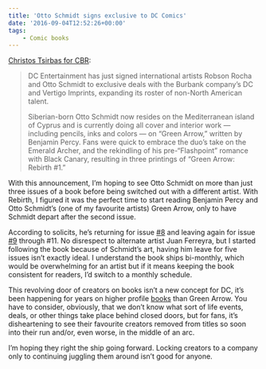 ```yaml
---
title: 'Otto Schmidt signs exclusive to DC Comics'
date: '2016-09-04T12:52:26+00:00'
tags:
    - Comic books
---
```


[Christos Tsirbas for CBR](https://www.cbr.com/dc-signs-robson-rocha-and-otto-schmidt-to-exclusive-deals/):

> DC Entertainment has just signed international artists Robson Rocha and Otto Schmidt to exclusive deals with the Burbank company’s DC and Vertigo Imprints, expanding its roster of non-North American talent.
> 
>  Siberian-born Otto Schmidt now resides on the Mediterranean island of Cyprus and is currently doing all cover and interior work — including pencils, inks and colors — on “Green Arrow,” written by Benjamin Percy. Fans were quick to embrace the duo’s take on the Emerald Archer, and the rekindling of his pre-“Flashpoint” romance with Black Canary, resulting in three printings of “Green Arrow: Rebirth #1.”

With this announcement, I’m hoping to see Otto Schmidt on more than just three issues of a book before being switched out with a different artist. With Rebirth, I figured it was the perfect time to start reading Benjamin Percy and Otto Schmidt’s (one of my favourite artists) Green Arrow, only to have Schmidt depart after the second issue.

According to solicits, he’s returning for issue [\#8](http://www.dccomics.com/comics/green-arrow-2016/green-arrow-8) and leaving again for issue [\#9](http://www.dccomics.com/comics/green-arrow-2016/green-arrow-9) through #11. No disrespect to alternate artist Juan Ferreyra, but I started following the book because of Schmidt’s art, having him leave for five issues isn’t exactly ideal. I understand the book ships bi-monthly, which would be overwhelming for an artist but if it means keeping the book consistent for readers, I’d switch to a monthly schedule.

This revolving door of creators on books isn’t a new concept for DC, it’s been happening for years on higher profile [books](http://www.cbr.com/j-g-jones-apologizes-for-unfinished-final-crisis-work/) than Green Arrow. You have to consider, obviously, that we don’t know what sort of life events, deals, or other things take place behind closed doors, but for fans, it’s disheartening to see their favourite creators removed from titles so soon into their run and/or, even worse, in the middle of an arc.

I’m hoping they right the ship going forward. Locking creators to a company only to continuing juggling them around isn’t good for anyone.